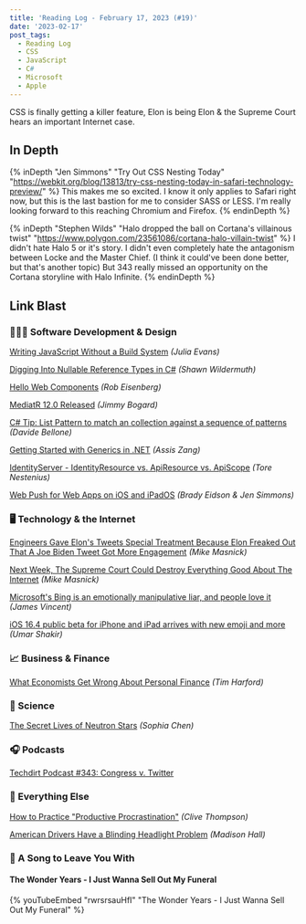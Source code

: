 ```yaml
---
title: 'Reading Log - February 17, 2023 (#19)'
date: '2023-02-17'
post_tags:
  - Reading Log
  - CSS
  - JavaScript
  - C#
  - Microsoft
  - Apple
---
```


CSS is finally getting a killer feature, Elon is being Elon & the Supreme Court hears an important Internet case.
<!-- excerpt -->

## In Depth

{% inDepth "Jen Simmons" "Try Out CSS Nesting Today" "https://webkit.org/blog/13813/try-css-nesting-today-in-safari-technology-preview/" %}
    This makes me so excited. I know it only applies to Safari right now, but this is the last bastion for me to consider SASS or LESS. I'm really looking forward to this reaching Chromium and Firefox.
{% endinDepth %}

{% inDepth "Stephen Wilds" "Halo dropped the ball on Cortana's villainous twist" "https://www.polygon.com/23561086/cortana-halo-villain-twist" %}
    I didn't hate Halo 5 or it's story. I didn't even completely hate the antagonism between Locke and the Master Chief. (I think it could've been done better, but that's another topic) But 343 really missed an opportunity on the Cortana storyline with Halo Infinite.
{% endinDepth %}

## Link Blast

### 👨🏼‍💻 Software Development & Design

[Writing JavaScript Without a Build System](https://jvns.ca/blog/2023/02/16/writing-javascript-without-a-build-system/) *(Julia Evans)*

[Digging Into Nullable Reference Types in C#](https://wildermuth.com/2023/02/13/nullable-reference-types-in-csharp/) *(Shawn Wildermuth)*

[Hello Web Components](https://eisenbergeffect.medium.com/hello-web-components-795ed1bd108e) *(Rob Eisenberg)*

[MediatR 12.0 Released](https://jimmybogard.com/mediatr-12-0-released/) *(Jimmy Bogard)*

[C# Tip: List Pattern to match an collection against a sequence of patterns](https://www.code4it.dev/csharptips/list-pattern) *(Davide Bellone)*

[Getting Started with Generics in .NET](https://www.telerik.com/blogs/getting-started-generics-dotnet) *(Assis Zang)*

[IdentityServer - IdentityResource vs. ApiResource vs. ApiScope](https://nestenius.se/2023/02/02/identityserver-identityresource-vs-apiresource-vs-apiscope/) *(Tore Nestenius)*

[Web Push for Web Apps on iOS and iPadOS](https://webkit.org/blog/13878/web-push-for-web-apps-on-ios-and-ipados/) *(Brady Eidson & Jen Simmons)*

### 🖥 Technology & the Internet

[Engineers Gave Elon's Tweets Special Treatment Because Elon Freaked Out That A Joe Biden Tweet Got More Engagement](https://www.techdirt.com/2023/02/15/engineers-gave-elons-tweets-special-treatment-because-elon-freaked-out-that-a-joe-biden-tweet-got-more-engagement/) *(Mike Masnick)*

[Next Week, The Supreme Court Could Destroy Everything Good About The Internet](https://www.techdirt.com/2023/02/17/next-week-the-supreme-court-could-destroy-everything-good-about-the-internet/) *(Mike Masnick)*

[Microsoft's Bing is an emotionally manipulative liar, and people love it](https://www.theverge.com/2023/2/15/23599072/microsoft-ai-bing-personality-conversations-spy-employees-webcams) *(James Vincent)*

[iOS 16.4 public beta for iPhone and iPad arrives with new emoji and more](https://www.theverge.com/2023/2/17/23604664/apple-iphone-ios-16-4-ipad-public-beta-test-update) *(Umar Shakir)*

### 📈 Business & Finance

[What Economists Get Wrong About Personal Finance](https://timharford.com/2023/02/what-economists-get-wrong-about-personal-finance/) *(Tim Harford)*

### 🔬 Science

[The Secret Lives of Neutron Stars](https://arstechnica.com/science/2023/02/the-secret-lives-of-neutron-stars/) *(Sophia Chen)*

### 🎧 Podcasts

[Techdirt Podcast #343: Congress v. Twitter](https://www.techdirt.com/2023/02/14/techdirt-podcast-episode-343-congress-v-twitter/)

### 🎒 Everything Else

[How to Practice "Productive Procrastination"](https://clivethompson.medium.com/how-to-practice-productive-procrastination-e2522247bd07) *(Clive Thompson)*

[American Drivers Have a Blinding Headlight Problem](https://www.businessinsider.com/american-drivers-have-a-blinding-headlight-problem-2023-2) *(Madison Hall)*

### 🎵 A Song to Leave You With

#### The Wonder Years - I Just Wanna Sell Out My Funeral

{% youTubeEmbed "rwrsrsauHfI" "The Wonder Years - I Just Wanna Sell Out My Funeral" %}

